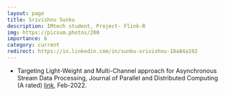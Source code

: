 ```yaml
---
layout: page
title: Srivishnu Sunku
description: IMtech student, Project- Flink-R
img: https://picsum.photos/200
importance: 6
category: current
redirect: https://in.linkedin.com/in/sunku-srivishnu-18a84a192
---
```


- Targeting Light-Weight and Multi-Channel approach for Asynchronous Stream Data Processing, Journal of Parallel and Distributed Computing (A rated) [link](https://www.sciencedirect.com/science/article/pii/S0743731522001022?dgcid=author), Feb-2022.
